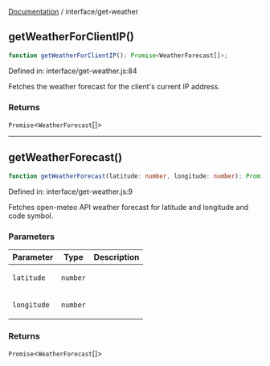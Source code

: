 [Documentation](../modules.md) / interface/get-weather

## getWeatherForClientIP()

```ts
function getWeatherForClientIP(): Promise<WeatherForecast[]>;
```

Defined in: interface/get-weather.js:84

Fetches the weather forecast for the client's current IP address.

### Returns

`Promise`&lt;`WeatherForecast`[]&gt;

***

## getWeatherForecast()

```ts
function getWeatherForecast(latitude: number, longitude: number): Promise<WeatherForecast[]>;
```

Defined in: interface/get-weather.js:9

Fetches open-meteo API weather forecast for latitude 
and longitude and code symbol.

### Parameters

<table>
<thead>
<tr>
<th>Parameter</th>
<th>Type</th>
<th>Description</th>
</tr>
</thead>
<tbody>
<tr>
<td>

`latitude`

</td>
<td>

`number`

</td>
<td>

</td>
</tr>
<tr>
<td>

`longitude`

</td>
<td>

`number`

</td>
<td>

</td>
</tr>
</tbody>
</table>

### Returns

`Promise`&lt;`WeatherForecast`[]&gt;
